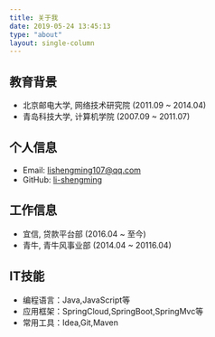```yaml
---
title: 关于我
date: 2019-05-24 13:45:13
type: "about"
layout: single-column
---
```

## 教育背景
- 北京邮电大学, 网络技术研究院 (2011.09 ~ 2014.04)
- 青岛科技大学, 计算机学院 (2007.09 ~ 2011.07)

## 个人信息
- Email: lishengming107@qq.com
- GitHub: [li-shengming](https://github.com/li-shengming)

## 工作信息
- 宜信, 贷款平台部 (2016.04 ~ 至今)
- 青牛, 青牛风事业部 (2014.04 ~ 20116.04)

## IT技能
- 编程语言：Java,JavaScript等
- 应用框架：SpringCloud,SpringBoot,SpringMvc等
- 常用工具：Idea,Git,Maven